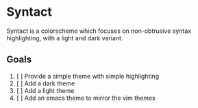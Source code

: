# Syntact
Syntact is a colorscheme which focuses on non-obtrusive syntax highlighting, with a light and dark variant.

## Goals
1. [ ] Provide a simple theme with simple highlighting
2. [ ] Add a dark theme
3. [ ] Add a light theme
4. [ ] Add an emacs theme to mirror the vim themes
